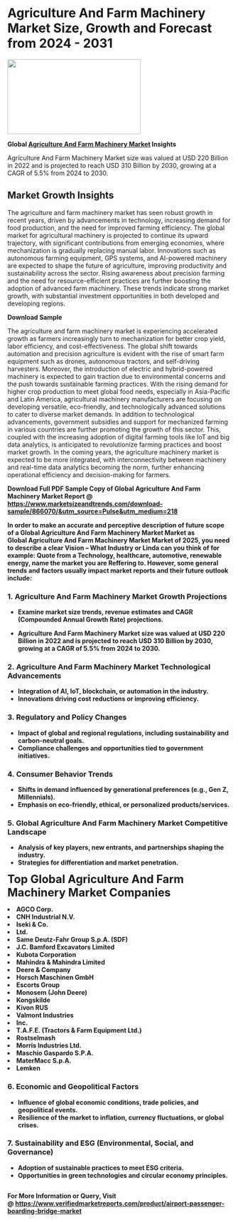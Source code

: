 <H1>Agriculture And Farm Machinery Market Size, Growth and Forecast from 2024 - 2031</H1><img class="aligncenter size-medium wp-image-584254" src="https://thirdeyenews.in/wp-content/uploads/2024/09/Global-Market-Research-300x168.jpeg" alt="" width="300" height="168" /><p><strong>Global&nbsp;<a href="https://www.marketsizeandtrends.com/download-sample/866070/&amp;utm_source=Pulse&amp;utm_medium=218">Agriculture And Farm Machinery Market</a> Insights</strong></p><p>Agriculture And Farm Machinery Market size was valued at USD 220 Billion in 2022 and is projected to reach USD 310 Billion by 2030, growing at a CAGR of 5.5% from 2024 to 2030.</p><p><h2>Market Growth Insights</h2> <p>The agriculture and farm machinery market has seen robust growth in recent years, driven by advancements in technology, increasing demand for food production, and the need for improved farming efficiency. The global market for agricultural machinery is projected to continue its upward trajectory, with significant contributions from emerging economies, where mechanization is gradually replacing manual labor. Innovations such as autonomous farming equipment, GPS systems, and AI-powered machinery are expected to shape the future of agriculture, improving productivity and sustainability across the sector. Rising awareness about precision farming and the need for resource-efficient practices are further boosting the adoption of advanced farm machinery. These trends indicate strong market growth, with substantial investment opportunities in both developed and developing regions.</p> <p><strong>Download Sample</strong></p> <p>The agriculture and farm machinery market is experiencing accelerated growth as farmers increasingly turn to mechanization for better crop yield, labor efficiency, and cost-effectiveness. The global shift towards automation and precision agriculture is evident with the rise of smart farm equipment such as drones, autonomous tractors, and self-driving harvesters. Moreover, the introduction of electric and hybrid-powered machinery is expected to gain traction due to environmental concerns and the push towards sustainable farming practices. With the rising demand for higher crop production to meet global food needs, especially in Asia-Pacific and Latin America, agricultural machinery manufacturers are focusing on developing versatile, eco-friendly, and technologically advanced solutions to cater to diverse market demands. In addition to technological advancements, government subsidies and support for mechanized farming in various countries are further promoting the growth of this sector. This, coupled with the increasing adoption of digital farming tools like IoT and big data analytics, is anticipated to revolutionize farming practices and boost market growth. In the coming years, the agriculture machinery market is expected to be more integrated, with interconnectivity between machinery and real-time data analytics becoming the norm, further enhancing operational efficiency and decision-making for farmers. <p><strong></p><p><span class=""><strong>Download Full PDF Sample Copy of Global Agriculture And Farm Machinery Market Report</strong> @ <a href="https://www.marketsizeandtrends.com/download-sample/866070/&amp;utm_source=Pulse&amp;utm_medium=218" target="_blank">https://www.marketsizeandtrends.com/download-sample/866070/&amp;utm_source=Pulse&amp;utm_medium=218</a></span></p><p>In order to make an accurate and perceptive description of future scope of a Global&nbsp;Agriculture And Farm Machinery Market Market as Global&nbsp;Agriculture And Farm Machinery Market Market of 2025, you need to describe a clear Vision &ndash; What Industry or Linda can you think of for example: Quote from a Technology, healthcare, automotive, renewable energy, name the market you are Reffering to. However, some general trends and factors usually impact market reports and their future outlook include:</p><h3>1.&nbsp;<strong>Agriculture And Farm Machinery Market Growth Projections</strong></h3><ul><li>Examine market size trends, revenue estimates and CAGR (Compounded Annual Growth Rate) projections.</li><li><p>Agriculture And Farm Machinery Market size was valued at USD 220 Billion in 2022 and is projected to reach USD 310 Billion by 2030, growing at a CAGR of 5.5% from 2024 to 2030.</p></li></ul><h3>2.&nbsp;<strong>Agriculture And Farm Machinery Market Technological Advancements</strong></h3><ul><li>Integration of AI, IoT, blockchain, or automation in the industry.</li><li>Innovations driving cost reductions or improving efficiency.</li></ul><h3>3.&nbsp;<strong>Regulatory and Policy Changes</strong></h3><ul><li>Impact of global and regional regulations, including sustainability and carbon-neutral goals.</li><li>Compliance challenges and opportunities tied to government initiatives.</li></ul><h3>4.&nbsp;<strong>Consumer Behavior Trends</strong></h3><ul><li>Shifts in demand influenced by generational preferences (e.g., Gen Z, Millennials).</li><li>Emphasis on eco-friendly, ethical, or personalized products/services.</li></ul><h3>5.&nbsp;<strong>Global Agriculture And Farm Machinery Market Competitive Landscape</strong></h3><ul><li>Analysis of key players, new entrants, and partnerships shaping the industry.</li><li>Strategies for differentiation and market penetration.</li></ul><p data-pm-slice="1 1 []"><span style="color: inherit; font-family: inherit; font-size: 25px;">Top Global Agriculture And Farm Machinery Market Companies</span></p><div class="" data-test-id=""><p><li>AGCO Corp.</li><li> CNH Industrial N.V.</li><li> Iseki & Co.</li><li> Ltd.</li><li> Same Deutz-Fahr Group S.p.A. (SDF)</li><li> J.C. Bamford Excavators Limited</li><li> Kubota Corporation</li><li> Mahindra & Mahindra Limited</li><li> Deere & Company</li><li> Horsch Maschinen GmbH</li><li> Escorts Group</li><li> Monosem (John Deere)</li><li> Kongskilde</li><li> Kivon RUS</li><li> Valmont Industries</li><li> Inc.</li><li> T.A.F.E. (Tractors & Farm Equipment Ltd.)</li><li> Rostselmash</li><li> Morris Industries Ltd.</li><li> Maschio Gaspardo S.P.A.</li><li> MaterMacc S.p.A.</li><li> Lemken</li></p></div><h3>6.&nbsp;<strong>Economic and Geopolitical Factors</strong></h3><ul><li>Influence of global economic conditions, trade policies, and geopolitical events.</li><li>Resilience of the market to inflation, currency fluctuations, or global crises.</li></ul><h3>7.&nbsp;<strong>Sustainability and ESG (Environmental, Social, and Governance)</strong></h3><ul><li>Adoption of sustainable practices to meet ESG criteria.</li><li>Opportunities in green technologies and circular economy principles.</li></ul><h2><strong style="font-size: 14px;">For More Information or Query, Visit @&nbsp;</strong><a style="background-color: #ffffff; font-size: 14px;" href="https://www.marketsizeandtrends.com/report/agriculture-and-farm-machinery-market/" target="_blank">https://www.verifiedmarketreports.com/product/airport-passenger-boarding-bridge-market</a></h2>
